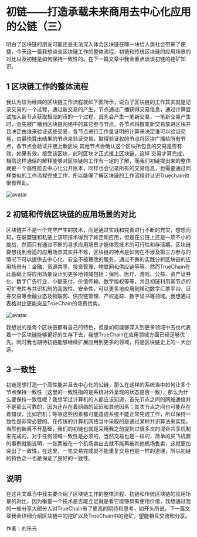 # 初链——打造承载未来商用去中心化应用的公链（三）
明白了区块链的朋友可能还是无法深入体会区块链在哪一块给人类社会带来了便捷，今天这一篇我想谈谈区块链工作的整体流程、初链和传统区块链的应用场景的对比以及初链是如何保持一致性的。在下一篇文章中我会重点谈谈初链的挖矿知识。
## 1 区块链工作的整体流程
我认为较为经典的区块链工作流程就如下图所示，说白了区块链的工作其实就是记录交易的一个过程，通过新交易的产生，节点通过广播获得交易信息，通过计算尝试加入新节点获取相应的币的一个过程，首先会产生一笔新交易，一笔新交易产生时，会先被广播到区块链网络中的其它参与节点，各节点将数笔新交易放进区块并且决定由谁来验证这些交易，各节点进行工作量证明的计算来决定谁可以验证交易，由最快算出结果的节点来验证交易。取得验证权的节点将区块广播给所有节点，各节点会验证并接上新区块
其他节点会确认这个区块所包含的交易是否有效，如果有效，接受该区块，此时区块才正式接上区块链，这样
交易才算完成，相信这样通俗的解释能够对区块链的工作有一定的了解，而我们初链提出来的整体就是一个高性能去中心化公开账本，同样也会记录所有的交易信息，也需要通过同样类似的工作流程完成工作，所以能够了解区块链的工作流程对认识Truechain也很有帮助。

![avatar](https://github.com/truechain/wiki/blob/master/analysis/truechain-consensus-core/img/3.1.png)

## 2 初链和传统区块链的应用场景的对比
区块链并不是一个凭空产生的技术，而是通过实践和完善进行不断的充实，想想而知，在联盟链和私链上该项技术得到了肯定和应用，但是在公链上还是一项不小的挑战，然而只有通过不断的寻求应用场景才能体现技术的可行性和存活期。区块链要想找到合适的应用场景其实并不难，区块链的特点是如何在不涉及第三方参与的情况下可以提供去中心化、安全不被篡改的服务，通过不断的实践分析区块链的应用场景有：金融、资源共享、投资管理、物联网和供应链等等。然而TrueChain在此基础上将应用场景设计到更多地领域包括：保险、医疗、游戏、公益、资产证券化、数字广告行业、小额支付、价值传输、数字版权等等，并且初链利用其节点的可扩充性与共识机制的高效性、安全性，可以更多地应用到移动数字汇票平台、证券交易等金融业态及物联网、供应链管理、产权追踪、数字证书等领域。我想通过表格对比更能突显TrueChain的场景优势。

![avatar](https://github.com/truechain/wiki/blob/master/analysis/truechain-consensus-core/img/3.2.png)

我想说的是每个区块链都有自己的特色，但是如何能够深入到更多领域中去也代表着一个区块链能够更好的生存下去，我想TrueChain在应用领域方面已经足够优先。同时我也期待初链能够继续扩展应用到更多的领域，将是区块链史上的一大创造。
## 3 一致性
初链是想打造一个高性能并且去中心化的公链，那么在这样的系统当中如何让多个节点保持一致性（这里的一致性指的是系统对外呈现的状态是否一致），那么为什么要保持一致性呢？我想学过计算机的人都应该知道，首先节点之间的网络通信并不是那么可靠的，因为还存在着网络的延迟和其他因素；其次节点之间也可能存在着错误，比如宕机；等等这些因素都可能造成系统不能正常完成工作，所以保持一致性是非常必要的。在传统的计算机网络当中采取的是通过某种共识算法来实现，当然创新离不开基础，我们的初链也就是采用我之前提到过很多次的混合共享机制来完成的。对于任何领域一致性是必须的，当然交易也是一样的，简单的买飞机票的事例就能说明，一张票被在一个机场卖出去就不能再被其他机场售卖，这就更加突出了一致性，在这里，一笔交易完成就不能重复交易也是一样的道理，所以初链的特色之一也是保证了良好的一致性。
## 说明
在这片文章当中我主要介绍了区块链工作的整体流程、初链和传统区块链的应用场景的对比，因为衡量一个技术是否能立足就是看它能够具有使用价值，我想通过我的一些分享大部分人对TrueChain有了更高的期待和思考，如开头所说，下一篇文章我会详细介绍区块链中的挖矿以及TrueChain中的挖矿，望能相互交流和分享。

作者：刘乐元
